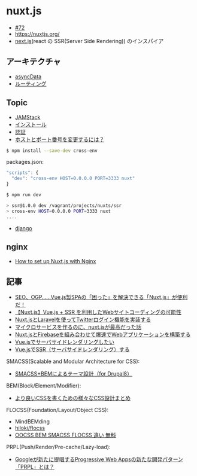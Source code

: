 # nuxt.js

- [#72](https://github.com/hdknr/scriptogr.am/issues/72)
- https://nuxtjs.org/
- [next.js](https://github.com/zeit/next.js)(react の SSR(Server Side Rendering)) のインスパイア

## アーキテクチャ

- [asyncData](nuxtjs.asyncdata.md)
- [ルーティング](nuxtjs.routes.md)

## Topic

- [JAMStack](jamstack.md)
- [インストール](nuxtjs.install.md)
- [認証](nuxtjs.auth.md)
- [ホストとポート番号を変更するには？](https://ja.nuxtjs.org/faq/host-port/)

~~~bash
$ npm install --save-dev cross-env
~~~

packages.json:

~~~js
"scripts": {
  "dev": "cross-env HOST=0.0.0.0 PORT=3333 nuxt"
}
~~~

~~~bash
$ npm run dev

> ssr@1.0.0 dev /vagrant/projects/nuxts/ssr
> cross-env HOST=0.0.0.0 PORT=3333 nuxt
....
~~~

- [django](https://github.com/nuxt/nuxt.js/issues?utf8=%E2%9C%93&q=is%3Aissue%20django)

## nginx

- [How to set up Nuxt.js with Nginx](https://github.com/nuxt/nuxt.js/issues/493)

## 記事

- [SEO、OGP……Vue.js製SPAの「困った」を解決できる「Nuxt.js」が便利だ！](https://www.webprofessional.jp/nuxt-js-universal-vue-js/)
- [【Nuxt.js】Vue.js + SSR を利用したWebサイトコーディングの可能性](https://grow-group.jp/archives/554/)
- [Nuxt.jsとLaravelを使ってTwitterログイン機能を実装する](https://qiita.com/hareku/items/ea09602bf40bf0a42040)
- [マイクロサービスを作るのに、nuxt.jsが最高だった話](https://qiita.com/tkow/items/c869e7a69665ddc7305d)
- [Nuxt.jsとFirebaseを組み合わせて爆速でWebアプリケーションを構築する](https://qiita.com/potato4d/items/cfddeb8732fec63cb29c)
- [Vue.jsでサーバサイドレンダリングしたい](https://qiita.com/kurosame/items/9815a28820e5e63d1a55)
- [Vue.jsでSSR（サーバサイドレンダリング）する](https://qiita.com/namazu510/items/e699afb2fb8161cbac2e)

SMACSS(Scalable and Modular Architecture for CSS):

- [SMACSS+BEMによるテーマ設計（for Drupal8）](https://qiita.com/J_Sugar__/items/9adee163028c9910fbc6)


BEM(Block/Element/Modifier):

- [より良いCSSを書くための様々なCSS設計まとめ](http://uxmilk.jp/43386)

FLOCSS(Foundation/Layout/Object CSS):

- MindBEMding
- [hiloki/flocss](https://github.com/hiloki/flocss)
- [OOCSS BEM SMACSS FLOCSS 違い 無料](http://feb19.jp/blog/archives/000276.php)


PRPL(Push/Render/Pre-cache/Lazy-load):

- [Googleが新たに提唱するProgressive Web Appsの新たな開発パターン「PRPL」とは？](https://html5experts.jp/komasshu/19704/)

